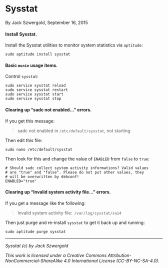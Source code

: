 # Sysstat

By Jack Szwergold, September 16, 2015

#### Install Sysstat.

Install the Sysstat utilities to monitor system statistics via `aptitude`:

    sudo aptitude install sysstat

#### Basic `munin` usage items.

Control `sysstat`:

	sudo service sysstat reload
	sudo service sysstat restart
	sudo service sysstat start
	sudo service sysstat stop

#### Clearing up “sadc not enabled…” errors.

If you get this message:

> sadc not enabled in `/etc/default/sysstat`, not starting.

Then edit this file:

    sudo nano /etc/default/sysstat

Then look for this and change the value of `ENABLED` from `false` to `true`:

	# Should sadc collect system activity informations? Valid values
	# are "true" and "false". Please do not put other values, they
	# will be overwritten by debconf!
	ENABLED="true"

#### Clearing up “Invalid system activity file…” errors.

If you get a message like the following:

> Invalid system activity file:` /var/log/sysstat/sa14`

Then just purge and re-install `sysstat` to get it back up and running:

    sudo aptitude purge sysstat

***

*Sysstat (c) by Jack Szwergold*

*This work is licensed under a Creative Commons Attribution-NonCommercial-ShareAlike 4.0 International License (CC-BY-NC-SA-4.0).*